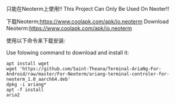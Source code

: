 只能在Neoterm上使用!!
This Project Can Only Be Used On Neoter!!

下载Neoterm;https://www.coolapk.com/apk/io.neoterm
Download Neoterm:https://www.coolapk.com/apk/io.neoterm


使用以下命令来下载安装:

Use folowing command to download and install it:

```shell
apt install wget
wget 'https://github.com/Saint-Theana/Terminal-AriaNg-For-Android/raw/master/For-Neoterm/ariang-terminal-controler-for-neoterm_1.0_aarch64.deb'
dpkg -i ariang*
apt -f install
aria2
```



 
